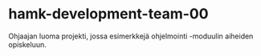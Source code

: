 # hamk-development-team-00
Ohjaajan luoma projekti, jossa esimerkkejä ohjelmointi -moduulin aiheiden opiskeluun.
